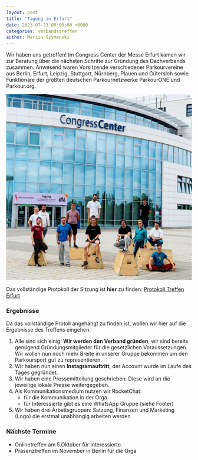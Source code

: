 ```yaml
---
layout: post
title: "Tagung in Erfurt"
date: 2023-07-23 09:00:00 +0000
categories: verbandstreffen
author: Merlin Szymanski
---
```


Wir haben uns getroffen! Im Congress Center der Messe Erfurt kamen wir zur Beratung über die nächsten Schritte zur Gründung des Dachverbands zusammen. Anwesend waren Vorsitzende verschiedener Parkourvereine aus Berlin, Erfurt, Leipzig, Stuttgart, Nürnberg, Plauen und Gütersloh sowie Funktionäre der größten deutschen Parkournetzwerke ParkourONE und Parkour.org.

![Abschlussbild Verbandstreffen](/docs/assets/images/20230722_dpv_meeting.jpeg)

Das vollständige Protokoll der Sitzung ist **hier** zu finden: [Protokoll Treffen Erfurt](/docs/assets/protocols/20230524_parkourverband_treffen_erfurt.pdf)

### Ergebnisse

Da das vollständige Protoll angehängt zu finden ist, wollen wir hier auf die Ergebnisse des Treffens eingehen.

1. Alle sind sich einig: **Wir werden den Verband gründen**, wir sind bereits
   genügend Gründungsmitglieder für die gesetzlichen Voraussetzungen.
   Wir wollen nun noch mehr Breite in unserer Gruppe bekommen um den Parkoursport gut zu representieren.
2. Wir haben nun einen **Instagramauftritt**, der Account wurde im Laufe des Tages gegründet.
3. Wir haben eine Pressemitteilung geschrieben: Diese wird an die jeweilige lokale Presse
   weitergegeben.
4. Als Kommunikationsmedium nutzen wir RocketChat:
   - für die Kommunikation in der Orga
   - für Interessierte gibt es eine WhatsApp Gruppe (siehe Footer)
5. Wir haben drei Arbeitsgruppen: Satzung, Finanzen und Marketing (Logo) die erstmal unabhängig arbeiten werden

### Nächste Termine

- Onlinetreffen am 5.Oktober für Interessierte.
- Präsenztreffen im November in Berlin für die Orga
